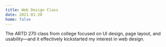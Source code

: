 ```yaml
---
title: Web Design Class
date: 2021-01-20
home: false
---
```


The ARTD 270 class from college focused on UI design, page layout, and usability—and it effectively kickstarted my interest in web design.

<content-img-row collapse>
  <content-img src="/images/school/web-design/bagels-banner.jpg"></content-img>
  <content-img src="/images/school/web-design/style-tile.png"></content-img>
  <content-img src="/images/school/web-design/virtual-card-sketches.jpg"></content-img>
</content-img-row>